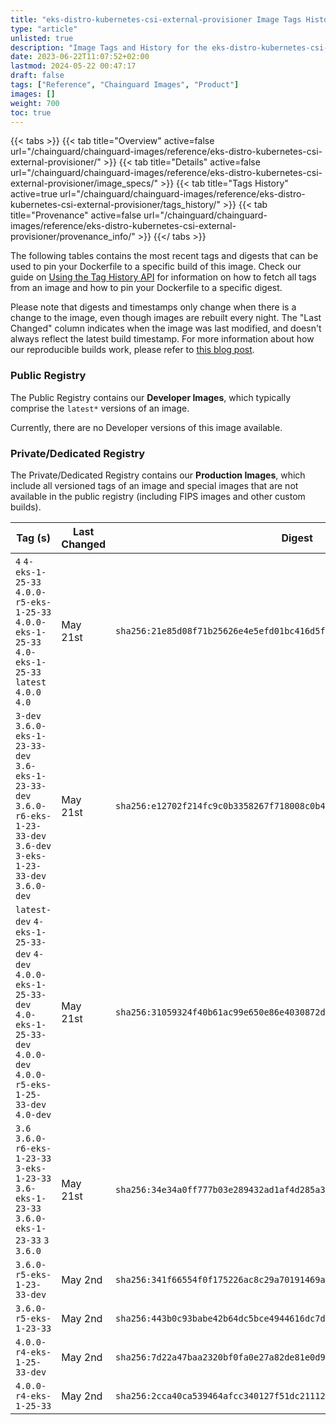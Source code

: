 ```yaml
---
title: "eks-distro-kubernetes-csi-external-provisioner Image Tags History"
type: "article"
unlisted: true
description: "Image Tags and History for the eks-distro-kubernetes-csi-external-provisioner Chainguard Image"
date: 2023-06-22T11:07:52+02:00
lastmod: 2024-05-22 00:47:17
draft: false
tags: ["Reference", "Chainguard Images", "Product"]
images: []
weight: 700
toc: true
---
```


{{< tabs >}}
{{< tab title="Overview" active=false url="/chainguard/chainguard-images/reference/eks-distro-kubernetes-csi-external-provisioner/" >}}
{{< tab title="Details" active=false url="/chainguard/chainguard-images/reference/eks-distro-kubernetes-csi-external-provisioner/image_specs/" >}}
{{< tab title="Tags History" active=true url="/chainguard/chainguard-images/reference/eks-distro-kubernetes-csi-external-provisioner/tags_history/" >}}
{{< tab title="Provenance" active=false url="/chainguard/chainguard-images/reference/eks-distro-kubernetes-csi-external-provisioner/provenance_info/" >}}
{{</ tabs >}}

The following tables contains the most recent tags and digests that can be used to pin your Dockerfile to a specific build of this image. Check our guide on [Using the Tag History API](/chainguard/chainguard-images/using-the-tag-history-api/) for information on how to fetch all tags from an image and how to pin your Dockerfile to a specific digest.

Please note that digests and timestamps only change when there is a change to the image, even though images are rebuilt every night. The "Last Changed" column indicates when the image was last modified, and doesn't always reflect the latest build timestamp. For more information about how our reproducible builds work, please refer to [this blog post](https://www.chainguard.dev/unchained/reproducing-chainguards-reproducible-image-builds).

### Public Registry
The Public Registry contains our **Developer Images**, which typically comprise the `latest*` versions of an image.

Currently, there are no Developer versions of this image available.

### Private/Dedicated Registry
The Private/Dedicated Registry contains our **Production Images**, which include all versioned tags of an image and special images that are not available in the public registry (including FIPS images and other custom builds).

| Tag (s)                                                                                                                                  | Last Changed | Digest                                                                    |
|------------------------------------------------------------------------------------------------------------------------------------------|--------------|---------------------------------------------------------------------------|
|  `4` `4-eks-1-25-33` `4.0.0-r5-eks-1-25-33` `4.0.0-eks-1-25-33` `4.0-eks-1-25-33` `latest` `4.0.0` `4.0`                                 | May 21st     | `sha256:21e85d08f71b25626e4e5efd01bc416d5f48fae852fbfd21718c32e316c2f902` |
|  `3-dev` `3.6.0-eks-1-23-33-dev` `3.6-eks-1-23-33-dev` `3.6.0-r6-eks-1-23-33-dev` `3.6-dev` `3-eks-1-23-33-dev` `3.6.0-dev`              | May 21st     | `sha256:e12702f214fc9c0b3358267f718008c0b40be0fc81cfe1c73615a8a14e5d1838` |
|  `latest-dev` `4-eks-1-25-33-dev` `4-dev` `4.0.0-eks-1-25-33-dev` `4.0-eks-1-25-33-dev` `4.0.0-dev` `4.0.0-r5-eks-1-25-33-dev` `4.0-dev` | May 21st     | `sha256:31059324f40b61ac99e650e86e4030872db8638f3afc2e4f28035c51a51edb97` |
|  `3.6` `3.6.0-r6-eks-1-23-33` `3-eks-1-23-33` `3.6-eks-1-23-33` `3.6.0-eks-1-23-33` `3` `3.6.0`                                          | May 21st     | `sha256:34e34a0ff777b03e289432ad1af4d285a3ef36140ca9efa265f7bf1541c4d3ef` |
|  `3.6.0-r5-eks-1-23-33-dev`                                                                                                              | May 2nd      | `sha256:341f66554f0f175226ac8c29a70191469aebce55f5b432eb8512628843b4c5ee` |
|  `3.6.0-r5-eks-1-23-33`                                                                                                                  | May 2nd      | `sha256:443b0c93babe42b64dc5bce4944616dc7dbccbff8c1a95526cdd6e31b4ad7ce5` |
|  `4.0.0-r4-eks-1-25-33-dev`                                                                                                              | May 2nd      | `sha256:7d22a47baa2320bf0fa0e27a82de81e0d94aed31a3dda9e2323b9f8d98310fca` |
|  `4.0.0-r4-eks-1-25-33`                                                                                                                  | May 2nd      | `sha256:2cca40ca539464afcc340127f51dc21112c715cfedff4fc42db108068b8259ef` |

